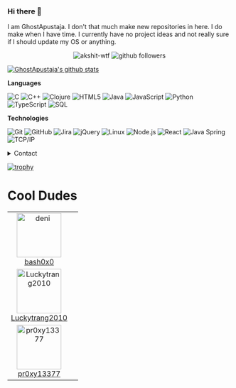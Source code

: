 ### Hi there 👋

I am GhostApustaja. I don't that much make new repositories in here. I do make when I have time. I currently have no project ideas and not really sure if I should update my OS or anything. 

<p align="center">
    <img src="https://komarev.com/ghpvc/?username=ghostapustaja" alt="akshit-wtf" alt="Profile Views" />
    <img src="https://img.shields.io/github/followers/ghostapustaja?label=Follow&style=social" alt="github followers" />
</p>

[![GhostApustaja's github stats](https://github-readme-stats.vercel.app/api?username=ghostapustaja)](https://github.com/anuraghazra/github-readme-stats)


**Languages**

![C](https://img.shields.io/badge/-C-000000?style=flat&logo=C)
![C++](https://img.shields.io/badge/-C++-000000?style=flat&logo=C%2B%2B&logoColor=00599C)
![Clojure](https://img.shields.io/badge/-Clojure-000000?style=flat&logo=Clojure)
![HTML5](https://img.shields.io/badge/-HTML5-000000?style=flat&logo=HTML5)
![Java](https://img.shields.io/badge/-Java-000000?style=flat&logo=Java&logoColor=007396)
![JavaScript](https://img.shields.io/badge/-JavaScript-000000?style=flat&logo=javascript)
![Python](https://img.shields.io/badge/-Python-000000?style=flat&logo=python)
![TypeScript](https://img.shields.io/badge/-TypeScript-000000?style=flat&logo=typescript&logoColor=007ACC)
![SQL](https://img.shields.io/badge/-SQL-000000?style=flat&logo=MySQL)

**Technologies**

![Git](https://img.shields.io/badge/-Git-000000?style=flat&logo=git&logoColor=F05032)
![GitHub](https://img.shields.io/badge/-GitHub-000000?style=flat&logo=github&logoColor=FFFFFF)
![Jira](https://img.shields.io/badge/-Jira-000000?style=flat&logo=jira-software&logoColor=white&logoColor=0052CC)
![jQuery](https://img.shields.io/badge/-jQuery-000000?style=flat&logo=jQuery&logoColor=0769AD)
![Linux](https://img.shields.io/badge/-Linux-000000?style=flat&logo=linux&logoColor=FCC624)
![Node.js](https://img.shields.io/badge/-Node.js-000000?style=flat&logo=node.js&logoColor=339933)
![React](https://img.shields.io/badge/-React-000000?style=flat&logo=React&logoColor=61DAFB)
![Java Spring](https://img.shields.io/badge/-Spring-000000?style=flat&logo=spring&logoColor=6DB33F)
![TCP/IP](https://img.shields.io/badge/-TCP/IP-000000?style=flat&logo=cisco&logoColor=white)<!-- wi*quL3fcV -->

<details>
      <summary>Contact</summary>
  <p align=center>
    <a href="mailto:ghostapustaja@gmail.com">Email</a>
    <br>
    <a href="https://twitter.com/LiteMods">Twitter</a>
    <br>
</details>

[![trophy](https://github-profile-trophy.vercel.app/?username=ghostapustaja)](https://github.com/ryo-ma/github-profile-trophy)



# Cool Dudes

<!--START_SECTION:top-followers-->
<table>
  <tr>
    <td align="center">
      <a href="https://github.com/peterkruse">
        <img src="https://avatars2.githubusercontent.com/u/28764957?s=460&u=a5fa43994b6ac8e3810c20727d1fb189c0c45b48&v=4" width="100px;" alt="deni"/>
      </a>
      <br />
      <a href="https://github.com/peterkruse">bash0x0</a>
    </td>
  <tr>
    <td align="center">
      <a href="https://github.com/Luckytrang2010">
        <img src="https://avatars2.githubusercontent.com/u/53712708" width="100px;" alt="Luckytrang2010"/>
      </a>
      <br />
      <a href="https://github.com/Luckytrang2010">Luckytrang2010</a>
    </td>
    <td align="center">
          </td>
  <tr>
    <td align="center">
      <a href="https://github.com/pr0xy13377">
        <img src="https://avatars2.githubusercontent.com/u/69159923" width="100px;" alt="pr0xy13377"/>
      </a>
      <br />
      <a href="https://github.com/pr0xy13377">pr0xy13377</a>
    </td>
  </tr>
</table>

